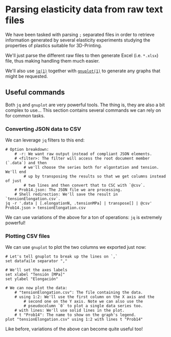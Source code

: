 # Parsing elasticity data from raw text files
We have been tasked with parsing `;` separated files in order to retrieve information
generated by several elasticity experiments studying the properties of plastics suitable
for 3D-Printing.

We'll just parse the different raw files to then generate Excel (i.e. `*.xlsx`) file,
thus making handling them much easier.

We'll also use [`jq(1)`](https://stedolan.github.io/jq/manual/) together with
[`gnuplot(1)`](http://www.gnuplotting.org/manpage-gnuplot-4-6/) to generate any
graphs that might be requested.

## Useful commands
Both `jq` and `gnuplot` are very powerful tools. The thing is, they are also a bit complex
to use... This section contains several commands we can rely on for common tasks.

### Converting JSON data to CSV
We can leverage `jq` filters to this end:

	# Option breakdown:
		# -r: We want raw output instead of compliant JSON elements.
		# <filter>: The filter will access the root document member (`.data`) and then
			# we'll choose the series both for elgontation and tension. We'll end
			# up by transposing the results so that we get columns instead of just
			# two lines and then convert that to CSC with `@csv`.
		# Prob14.json: The JSON file we are processing.
		# Shell redirection: We'll save the result in `tensionElongation.csv`.
	jq -r '.data | [.elongationN, .tensionMPa] | transpose[] | @csv' Prob14.json > tensionElongation.csv

We can use variations of the above for a ton of operations: `jq` is extremely powerful!

### Plotting CSV files
We can use `gnuplot` to plot the two columns we exported just now:

	# Let's tell gnuplot to break up the lines on `,`
	set datafaile separator ","

	# We'll set the axes labels
	set xlabel "Tensión [MPa]"
	set ylabel "Elongación"

	# We can now plot the data:
		# "tensionElongation.csv": The file containing the data.
		# using 1:2: We'll use the first column on the X axis and the
			# second one on the Y axis. Note we can also use the
			# pseudocolumn `0` to plot a single data series too.
		# with lines: We'll use solid lines in the plot.
		# t "Prob14": The name to show on the graph's legend.
	plot "tensionElongation.csv" using 1:2 with lines t "Prob14"

Like before, variations of the above can become quite useful too!
